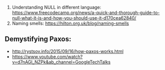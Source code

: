 
1. Understanding NULL in different language: https://www.freecodecamp.org/news/a-quick-and-thorough-guide-to-null-what-it-is-and-how-you-should-use-it-d170cea62840/
2. Naming smells: https://hilton.org.uk/blog/naming-smells

## Demystifying Paxos:
* http://rystsov.info/2015/09/16/how-paxos-works.html
* https://www.youtube.com/watch?v=d7nAGI_NZPk&ab_channel=GoogleTechTalks
